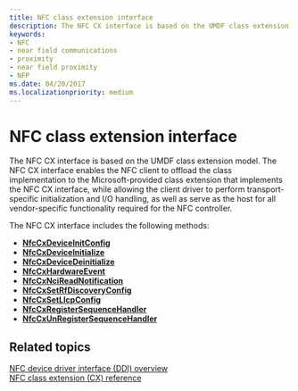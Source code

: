 ```yaml
---
title: NFC class extension interface
description: The NFC CX interface is based on the UMDF class extension model.
keywords:
- NFC
- near field communications
- proximity
- near field proximity
- NFP
ms.date: 04/20/2017
ms.localizationpriority: medium
---
```


# NFC class extension interface


The NFC CX interface is based on the UMDF class extension model. The NFC CX interface enables the NFC client to offload the class implementation to the Microsoft-provided class extension that implements the NFC CX interface, while allowing the client driver to perform transport-specific initialization and I/O handling, as well as serve as the host for all vendor-specific functionality required for the NFC controller.

The NFC CX interface includes the following methods:

-   [**NfcCxDeviceInitConfig**](/windows-hardware/drivers/ddi/nfccx/nf-nfccx-nfccxdeviceinitconfig)
-   [**NfcCxDeviceInitialize**](/windows-hardware/drivers/ddi/nfccx/nf-nfccx-nfccxdeviceinitialize)
-   [**NfcCxDeviceDeinitialize**](/windows-hardware/drivers/ddi/nfccx/nf-nfccx-nfccxdevicedeinitialize)
-   [**NfcCxHardwareEvent**](/windows-hardware/drivers/ddi/nfccx/nf-nfccx-nfccxhardwareevent)
-   [**NfcCxNciReadNotification**](/windows-hardware/drivers/ddi/nfccx/nf-nfccx-nfccxncireadnotification)
-   [**NfcCxSetRfDiscoveryConfig**](/windows-hardware/drivers/ddi/nfccx/nf-nfccx-nfccxsetrfdiscoveryconfig)
-   [**NfcCxSetLlcpConfig**](/windows-hardware/drivers/ddi/nfccx/nf-nfccx-nfccxsetllcpconfig)
-   [**NfcCxRegisterSequenceHandler**](/windows-hardware/drivers/ddi/nfccx/nf-nfccx-nfccxregistersequencehandler)
-   [**NfcCxUnRegisterSequenceHandler**](/windows-hardware/drivers/ddi/nfccx/nf-nfccx-nfccxunregistersequencehandler)

 

 
## Related topics
[NFC device driver interface (DDI) overview](/windows-hardware/drivers/ddi/index)  
[NFC class extension (CX) reference](/windows-hardware/drivers/ddi/index)
